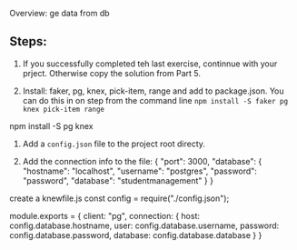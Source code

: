 
Overview:
ge data from db

## Steps:
1. If you successfully completed teh last exercise, continnue with your prject. Otherwise copy the solution from Part 5.

1. Install: faker, pg, knex, pick-item, range and add to package.json. You can do this in on step from the command line 
`npm install -S faker pg knex pick-item range`


npm install -S pg knex

1. Add a `config.json` file to the project root directy.

1. Add the connection info to the file:
{
	"port": 3000,
	"database": {
		"hostname": "localhost",
		"username": "postgres",
		"password": "password",
		"database": "studentmanagement"
	} 
}



create a knewfile.js
const config = require("./config.json");

module.exports = {
	client: "pg",
	connection: {
		host: config.database.hostname,
		user: config.database.username,
		password: config.database.password,
		database: config.database.database
	}
}







